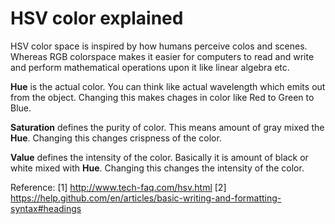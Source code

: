 # HSV color explained
HSV color space is inspired by how humans perceive colos and scenes. Whereas RGB colorspace makes it easier for computers to read and write and perform mathematical operations upon it like linear algebra etc.  

**Hue** is the actual color. You can think like actual wavelength which emits out from the object. 
Changing this makes chages in color like Red to Green to Blue.


**Saturation** defines the purity of color. This means amount of gray mixed the **Hue**.
Changing this changes crispness of the color.


**Value** defines the intensity of the color. Basically it is amount of black or white mixed with **Hue**. 
Changing this changes the intensity of the color. 

Reference:
[1] http://www.tech-faq.com/hsv.html
[2] https://help.github.com/en/articles/basic-writing-and-formatting-syntax#headings

